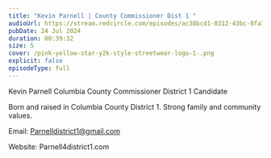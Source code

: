 ```yaml
---
title: "Kevin Parnell | County Commissioner Dist 1 "
audioUrl: https://stream.redcircle.com/episodes/ac38bcd1-0312-43bc-8fa7-592aca9af649/stream.mp3
pubDate: 24 Jul 2024
duration: 00:39:32
size: 5
cover: /pink-yellow-star-y2k-style-streetwear-logo-1-.png
explicit: false
episodeType: full
---
```

Kevin Parnell Columbia County Commissioner District 1 Candidate 

Born and raised in Columbia County District 1. Strong family and community values. 

Email: [Parnelldistrict1@gmail.com](mailto:Parnelldistrict1@gmail.com)

Website: Parnell4district1.com